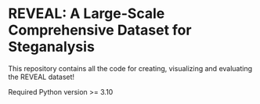 # REVEAL: A Large-Scale Comprehensive Dataset for Steganalysis

This repository contains all the code for creating, 
visualizing and evaluating the REVEAL dataset!

Required Python version >= 3.10